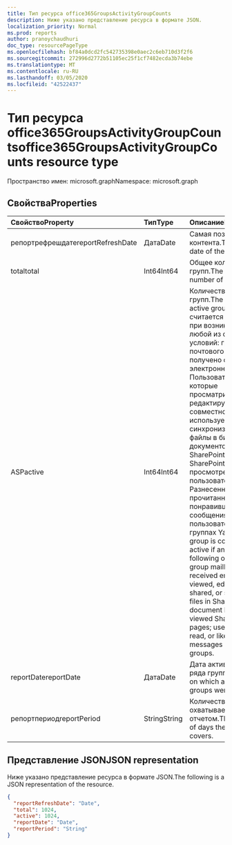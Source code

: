 ```yaml
---
title: Тип ресурса office365GroupsActivityGroupCounts
description: Ниже указано представление ресурса в формате JSON.
localization_priority: Normal
ms.prod: reports
author: pranoychaudhuri
doc_type: resourcePageType
ms.openlocfilehash: bf84a0dcd2fc542735398e0aec2c6eb710d3f2f6
ms.sourcegitcommit: 272996d2772b51105ec25f1cf7482ecda3b74ebe
ms.translationtype: MT
ms.contentlocale: ru-RU
ms.lasthandoff: 03/05/2020
ms.locfileid: "42522437"
---
```

# <a name="office365groupsactivitygroupcounts-resource-type"></a><span data-ttu-id="4fe91-103">Тип ресурса office365GroupsActivityGroupCounts</span><span class="sxs-lookup"><span data-stu-id="4fe91-103">office365GroupsActivityGroupCounts resource type</span></span>

<span data-ttu-id="4fe91-104">Пространство имен: microsoft.graph</span><span class="sxs-lookup"><span data-stu-id="4fe91-104">Namespace: microsoft.graph</span></span>

## <a name="properties"></a><span data-ttu-id="4fe91-105">Свойства</span><span class="sxs-lookup"><span data-stu-id="4fe91-105">Properties</span></span>

| <span data-ttu-id="4fe91-106">Свойство</span><span class="sxs-lookup"><span data-stu-id="4fe91-106">Property</span></span>          | <span data-ttu-id="4fe91-107">Тип</span><span class="sxs-lookup"><span data-stu-id="4fe91-107">Type</span></span>   | <span data-ttu-id="4fe91-108">Описание</span><span class="sxs-lookup"><span data-stu-id="4fe91-108">Description</span></span>                              |
| :---------------- | :----- | ---------------------------------------- |
| <span data-ttu-id="4fe91-109">репортрефрешдате</span><span class="sxs-lookup"><span data-stu-id="4fe91-109">reportRefreshDate</span></span> | <span data-ttu-id="4fe91-110">Дата</span><span class="sxs-lookup"><span data-stu-id="4fe91-110">Date</span></span>   | <span data-ttu-id="4fe91-111">Самая поздняя дата контента.</span><span class="sxs-lookup"><span data-stu-id="4fe91-111">The latest date of the content.</span></span>          |
| <span data-ttu-id="4fe91-112">total</span><span class="sxs-lookup"><span data-stu-id="4fe91-112">total</span></span>             | <span data-ttu-id="4fe91-113">Int64</span><span class="sxs-lookup"><span data-stu-id="4fe91-113">Int64</span></span>  | <span data-ttu-id="4fe91-114">Общее количество групп.</span><span class="sxs-lookup"><span data-stu-id="4fe91-114">The total number of groups.</span></span>              |
| <span data-ttu-id="4fe91-115">ASP</span><span class="sxs-lookup"><span data-stu-id="4fe91-115">active</span></span>            | <span data-ttu-id="4fe91-116">Int64</span><span class="sxs-lookup"><span data-stu-id="4fe91-116">Int64</span></span>  | <span data-ttu-id="4fe91-117">Количество активных групп.</span><span class="sxs-lookup"><span data-stu-id="4fe91-117">The number of active groups.</span></span> <span data-ttu-id="4fe91-118">Группа считается активной при возникновении любой из следующих условий: группового почтового ящика получено сообщение электронной почты; Пользователи, которые просматривали, редактирующие, совместно используемые или синхронизированные файлы в библиотеке документов SharePoint; страницы SharePoint, просмотренные пользователями; Разнесенные, прочитанные или понравившиеся сообщения пользователя в группах Yammer.</span><span class="sxs-lookup"><span data-stu-id="4fe91-118">A group is considered active if any of the following occurred: group mailbox received email; user viewed, edited, shared, or synced files in SharePoint document library; user viewed SharePoint pages; user posted, read, or liked messages in Yammer groups.</span></span> |
| <span data-ttu-id="4fe91-119">reportDate</span><span class="sxs-lookup"><span data-stu-id="4fe91-119">reportDate</span></span>        | <span data-ttu-id="4fe91-120">Дата</span><span class="sxs-lookup"><span data-stu-id="4fe91-120">Date</span></span>   | <span data-ttu-id="4fe91-121">Дата активности ряда групп.</span><span class="sxs-lookup"><span data-stu-id="4fe91-121">The date on which a number of groups were active.</span></span> |
| <span data-ttu-id="4fe91-122">репортпериод</span><span class="sxs-lookup"><span data-stu-id="4fe91-122">reportPeriod</span></span>      | <span data-ttu-id="4fe91-123">String</span><span class="sxs-lookup"><span data-stu-id="4fe91-123">String</span></span> | <span data-ttu-id="4fe91-124">Количество дней, охватываемых отчетом.</span><span class="sxs-lookup"><span data-stu-id="4fe91-124">The number of days the report covers.</span></span>    |

## <a name="json-representation"></a><span data-ttu-id="4fe91-125">Представление JSON</span><span class="sxs-lookup"><span data-stu-id="4fe91-125">JSON representation</span></span>

<span data-ttu-id="4fe91-126">Ниже указано представление ресурса в формате JSON.</span><span class="sxs-lookup"><span data-stu-id="4fe91-126">The following is a JSON representation of the resource.</span></span>

<!-- {
  "blockType": "resource",
  "@odata.type": "microsoft.graph.office365GroupsActivityGroupCounts"
} -->

```json
{
  "reportRefreshDate": "Date", 
  "total": 1024, 
  "active": 1024, 
  "reportDate": "Date", 
  "reportPeriod": "String"
}
```
